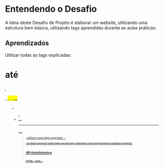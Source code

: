 
# Entendendo o Desafio


A ideia deste Desafio de Projeto é elaborar um website, utilizando uma estrutura bem básica, utilizando tags aprendidas durante as aulas práticas:


## Aprendizados

Utilizar todas as tags explicadas: <h1> até <h6>, <p>, <mark>, <small>, <i>, <u>, <strong>, <ol>, <ul>, <li>, <a>, <hr>, <sub>, <sup>, <blockquote>;
Utilizar novas tags sugeridas: <font>, <del>, <p>, <abbr> (a ideia é buscar estas tags na internet, entender como ela funciona e utilizar no texto).

## 🛠 Habilidades
HTML - CSS...

